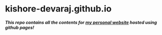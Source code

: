 # kishore-devaraj.github.io

##### This repo contains all the contents for [my personal website](http://kishore-devaraj.github.io "Kishore's Website") hosted using github pages! 

